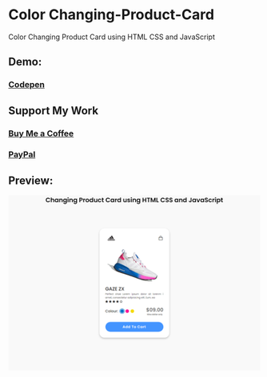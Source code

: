 # Color Changing-Product-Card
 Color Changing Product Card using HTML CSS and JavaScript
 <br>
 ## Demo:
### [Codepen](https://codepen.io/danishlaeeq/pen/ExvbJPv)

## Support My Work

### [Buy Me a Coffee](https://www.buymeacoffee.com/danishlaeeq)
### [PayPal](https://www.paypal.com/paypalme/makstudioo/5usd)

<h2>Preview:</h2>
<img src="preview.png">
</br>
